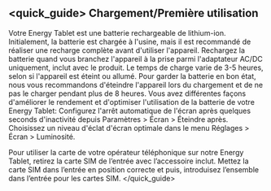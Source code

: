 ## <quick_guide> Chargement/Première utilisation

Votre Energy Tablet est une batterie rechargeable de lithium-ion. Initialement, la batterie est chargée à l'usine, mais il est recommandé de réaliser une recharge complète avant d'utiliser l'appareil. Rechargez la batterie quand vous branchez l'appareil à la prise parmi l'adaptateur AC/DC uniquement, inclut avec le produit. Le temps de charge varie de 3-5 heures, selon si l'appareil est éteint ou allumé.  Pour garder la batterie en bon état, nous vous recommandons d'éteindre l'appareil lors du chargement et de ne pas le charger pendant plus de 8 heures.
Vous avez différentes façons d'améliorer le rendement et d'optimiser l'utilisation de la batterie de votre Energy Tablet:
Configurez l'arrêt automatique de l'écran après quelques seconds d'inactivité depuis Paramètres > Écran > Éteindre après.
Choisissez un niveau d'éclat d'écran optimale dans le menu Réglages > Écran > Luminosité.

Pour utiliser la carte de votre opérateur téléphonique sur notre Energy Tablet, retirez la carte SIM de l’entrée avec l’accessoire inclut. Mettez la carte SIM dans l’entrée en position correcte et puis, introduisez l’ensemble dans l’entrée pour les cartes SIM.
</quick_guide>
